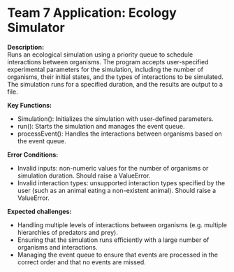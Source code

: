 # Team 7 Application: Ecology Simulator

**Description:**   
Runs an ecological simulation using a priority queue to schedule interactions between organisms. The program accepts user-specified experimental parameters for the simulation, including the number of organisms, their initial states, and the types of interactions to be simulated. The simulation runs for a specified duration, and the results are output to a file. 

**Key Functions:**
- Simulation(): Initializes the simulation with user-defined parameters.
- run(): Starts the simulation and manages the event queue.
- processEvent(): Handles the interactions between organisms based on the event queue.

**Error Conditions:**

- Invalid inputs: non-numeric values for the number of organisms or simulation duration. Should raise a ValueError.
- Invalid interaction types: unsupported interaction types specified by the user (such as an animal eating a non-existent animal). Should raise a ValueError.

**Expected challenges:**
- Handling multiple levels of interactions between organisms (e.g. multiple hierarchies of predators and prey).
- Ensuring that the simulation runs efficiently with a large number of organisms and interactions.
- Managing the event queue to ensure that events are processed in the correct order and that no events are missed.

